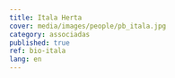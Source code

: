 ```yaml
---
title: Itala Herta
cover: media/images/people/pb_itala.jpg
category: associadas
published: true
ref: bio-itala
lang: en
---
```

